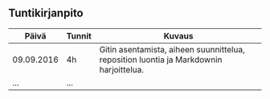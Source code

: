 ## Tuntikirjanpito
Päivä | Tunnit | Kuvaus
--------------- | ----- | ------
09.09.2016 | 4h | Gitin asentamista, aiheen suunnittelua, reposition luontia ja Markdownin harjoittelua.
... | ... |

